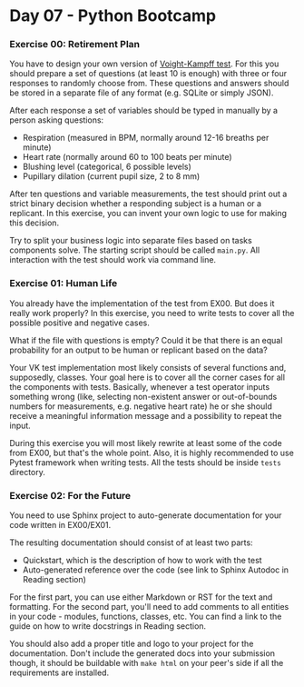 # Day 07 - Python Bootcamp

### Exercise 00: Retirement Plan

You have to design your own version of [Voight-Kampff test](https://bladerunner.fandom.com/wiki/Voight-Kampff_test).
For this you should prepare a set of questions (at least 10 is enough) with three or four responses
to randomly choose from. These questions and answers should be stored in a separate file of any
format (e.g. SQLite or simply JSON).

After each response a set of variables should be typed in manually by a person
asking questions:

- Respiration (measured in BPM, normally around 12-16 breaths per minute)
- Heart rate (normally around 60 to 100 beats per minute)
- Blushing level (categorical, 6 possible levels)
- Pupillary dilation (current pupil size, 2 to 8 mm)

After ten questions and variable measurements, the test should print out a strict binary decision
whether a responding subject is a human or a replicant. In this exercise, you can invent your own
logic to use for making this decision.

Try to split your business logic into separate files based on tasks components solve. The starting 
script should be called `main.py`. All interaction with the test should work via command line.

### Exercise 01: Human Life

You already have the implementation of the test from EX00. But does it really work properly?
In this exercise, you need to write tests to cover all the possible positive and negative cases.

What if the file with questions is empty? Could it be that there is an equal probability for an
output to be human or replicant based on the data?

Your VK test implementation most likely consists of several functions and, supposedly, classes.
Your goal here is to cover all the corner cases for all the components with tests. Basically, 
whenever a test operator inputs something wrong (like, selecting non-existent answer or
out-of-bounds numbers for measurements, e.g. negative heart rate) he or she should receive a
meaningful information message and a possibility to repeat the input.

During this exercise you will most likely rewrite at least some of the code from EX00, but that's
the whole point. Also, it is highly recommended to use Pytest framework when writing tests.
All the tests should be inside `tests` directory.

### Exercise 02: For the Future

You need to use Sphinx project to auto-generate documentation for your code written in EX00/EX01.

The resulting documentation should consist of at least two parts:

- Quickstart, which is the description of how to work with the test
- Auto-generated reference over the code (see link to Sphinx Autodoc in Reading section)

For the first part, you can use either Markdown or RST for the text and formatting.
For the second part, you'll need to add comments to all entities in your code - modules,
functions, classes, etc. You can find a link to the guide on how to write docstrings in Reading
section.

You should also add a proper title and logo to your project for the documentation. Don't include 
the generated docs into your submission though, it should be buildable with `make html` on your 
peer's side if all the requirements are installed.
